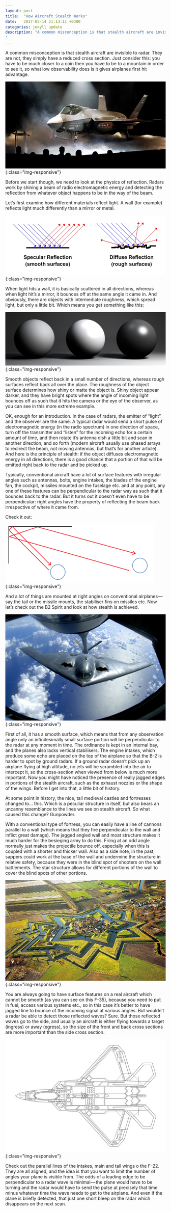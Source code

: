 ```yaml
---
layout: post
title:  "How Aircraft Stealth Works"
date:   2017-05-14 21:13:11 +0300
categories: jekyll update
description: "A common misconception is that stealth aircraft are invisible to radar. They are not, they simply have a reduced cross section. Just consider this: you have to be much closer to a coin then you have to be to a mountain in order to see it, so what low observability does is it gives airplanes first hit advantage...
"
---
```


A common misconception is that stealth aircraft are invisible to radar. They are not, they simply have a reduced cross section. Just consider this: you have to be much closer to a coin then you have to be to a mountain in order to see it, so what low observability does is it gives airplanes first hit advantage.

![image-title-here](/images/f35.jpeg){:class="img-responsive"} 

Before we start though, we need to look at the physics of reflection. Radars work by shining a beam of radio electromagnetic energy and detecting the reflection from whatever object happens to be in the way of the beam.

Let’s first examine how different materials reflect light. A wall (for example) reflects light much differently than a mirror or metal.

![image-title-here](/images/reflection1.gif){:class="img-responsive"}  

When light hits a wall, it is basically scattered in all directions, whereas when light hit’s a mirror, it bounces off at the same angle it came in. And obviously, there are objects with intermediate roughness, which spread light, but only a little bit. Which means you get something like this:

![image-title-here](/images/reflection.png){:class="img-responsive"}  

Smooth objects reflect back in a small number of directions, whereas rough surfaces reflect back all over the place. The roughness of the object surface determines how shiny or matte the object is. Shiny object appear darker, and they have bright spots where the angle of incoming light bounces off as such that it hits the camera or the eye of the observer, as you can see in this more extreme example.

OK, enough for an introduction. In the case of radars, the emitter of “light” and the observer are the same. A typical radar would send a short pulse of electromagnetic energy (in the radio spectrum) in one direction of space, turn off the transmitter and “listen” for the incoming echo for a certain amount of time, and then rotate it’s antenna dish a little bit and scan in another direction, and so forth (modern aircraft usually use phased arrays to redirect the beam, not moving antennas, but that’s for another article). And here is the principle of stealth: if the object diffuses electromagnetic energy in all directions, there is a good chance that a portion of that will be emitted right back to the radar and be picked up.

Typically, conventional aircraft have a lot of surface features with irregular angles such as antennas, bolts, engine intakes, the blades of the engine fan, the cockpit, missiles mounted on the fuselage etc. and at any point, any one of these features can be perpendicular to the radar way as such that it bounces back to the radar. But it turns out it doesn’t even have to be perpendicular: right angles have the property of reflecting the beam back irrespective of where it came from. 

Check it out:

![image-title-here](/images/right-angle.png){:class="img-responsive"}  

And a lot of things are mounted at right angles on conventional airplanes — say the tail or the missile mounts, the stabiliser fins on missiles etc.
Now let’s check out the B2 Spirit and look at how stealth is achieved.

![image-title-here](/images/b22.jpg){:class="img-responsive"}  

First of all, it has a smooth surface, which means that from any observation angle only an infinitesimally small surface portion will be perpendicular to the radar at any moment in time. The ordinance is kept in an internal bay, and the planes also lacks vertical stabilisers. The engine intakes, which produce some echo are placed on the top of the airplane so that the B-2 is harder to spot by ground radars. If a ground radar doesn’t pick up an airplane flying at high altitude, no jets will be scrambled into the air to intercept it, so the cross-section when viewed from below is much more important. Now you might have noticed the presence of really jagged edges in portions of the stealth aircraft, such as the exhaust nozzles or the shape of the wings. Before I get into that, a little bit of history.

At some point in history, the nice, tall medieval castles and fortresses changed to… this. Which is a peculiar structure in itself, but also bears an uncanny resemblance to the lines we see on stealth aircraft. So what caused this change? Gunpowder.

With a conventional type of fortress, you can easily have a line of cannons parallel to a wall (which means that they fire perpendicular to the wall and inflict great damage). The jagged angled wall and moat structure makes it much harder for the besieging army to do this. Firing at an odd angle normally just makes the projectile bounce off, especially when this is coupled with a shorter and thicker wall. Also as a side note, in the past, sappers could work at the base of the wall and undermine the structure in relative safety, because they were in the blind spot of shooters on the wall battlements. The star structure allows for different portions of the wall to cover the blind spots of other portions.


![image-title-here](/images/fortress.jpg){:class="img-responsive"}  

You are always going to have surface features on a real aircraft which cannot be smooth (as you can see on this F-35), because you need to put in fuel, access various systems etc., so in this case it’s better to have jagged line to bounce of the incoming signal at various angles. But wouldn’t a radar be able to detect those reflected waves? Sure. But those reflected waves go to the side, and usually an aircraft is either flying towards a target (ingress) or away (egress), so the size of the front and back cross sections are more important than the side cross section.

![image-title-here](/images/f22.jpeg){:class="img-responsive"} 

Check out the parallel lines of the intakes, main and tail wings o the F-22. They are all aligned, and the idea is that you want to limit the number of angles your plane is visible from. The odds of a leading edge to be perpendicular to a radar wave is minimal — the plane would have to be turning and the radar would have to send the pulse at precisely that time minus whatever time the wave needs to get to the airplane. And even if the plane is briefly detected, that just one short bleep on the radar which disappears on the next scan.
